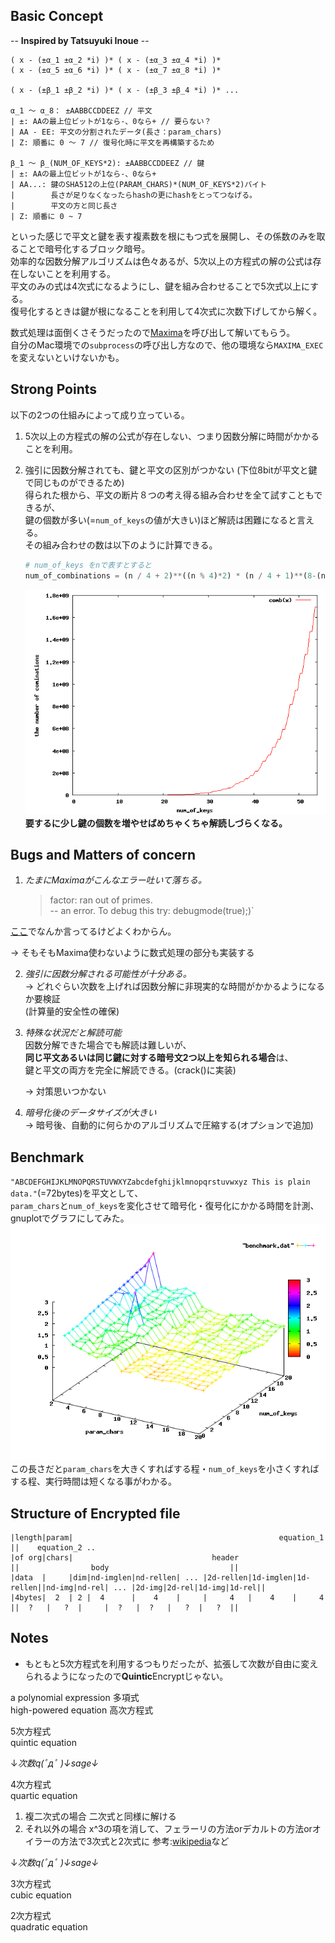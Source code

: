 ## Basic Concept
-- __Inspired by Tatsuyuki Inoue__ --

    ( x - (±α_1 ±α_2 *i) )* ( x - (±α_3 ±α_4 *i) )*
    ( x - (±α_5 ±α_6 *i) )* ( x - (±α_7 ±α_8 *i) )*
	
	( x - (±β_1 ±β_2 *i) )* ( x - (±β_3 ±β_4 *i) )* ...

    α_1 〜 α_8： ±AABBCCDDEEZ // 平文
    | ±: AAの最上位ビットが1なら-、0なら+ // 要らない？
    | AA - EE: 平文の分割されたデータ(長さ：param_chars)
    | Z: 順番に 0 〜 7 // 復号化時に平文を再構築するため
		
    β_1 〜 β_(NUM_OF_KEYS*2): ±AABBCCDDEEZ // 鍵
    | ±: AAの最上位ビットが1なら-、0なら+
    | AA...: 鍵のSHA512の上位(PARAM_CHARS)*(NUM_OF_KEYS*2)バイト  
    |        長さが足りなくなったらhashの更にhashをとってつなげる。
	|		 平文の方と同じ長さ
    | Z: 順番に 0 ~ 7
	
といった感じで平文と鍵を表す複素数を根にもつ式を展開し、その係数のみを取ることで暗号化するブロック暗号。  
効率的な因数分解アルゴリズムは色々あるが、5次以上の方程式の解の公式は存在しないことを利用する。  
平文のみの式は4次式になるようにし、鍵を組み合わせることで5次式以上にする。  
復号化するときは鍵が根になることを利用して4次式に次数下げしてから解く。  

数式処理は面倒くさそうだったので[Maxima](http://maxima.sourceforge.net/)を呼び出して解いてもらう。  
自分のMac環境での`subprocess`の呼び出し方なので、他の環境なら`MAXIMA_EXEC`を変えないといけないかも。  

## Strong Points
以下の2つの仕組みによって成り立っている。  
1. 5次以上の方程式の解の公式が存在しない、つまり因数分解に時間がかかることを利用。  

2. 強引に因数分解されても、鍵と平文の区別がつかない (下位8bitが平文と鍵で同じものができるため)  
   得られた根から、平文の断片８つの考え得る組み合わせを全て試すこともできるが、  
   鍵の個数が多い(=`num_of_keys`の値が大きい)ほど解読は困難になると言える。  
   その組み合わせの数は以下のように計算できる。  
   
   ```python
   # num_of_keys をnで表すとすると
   num_of_combinations = (n / 4 + 2)**((n % 4)*2) * (n / 4 + 1)**(8-(n % 4)*2)
   ```  
   
   ![組み合わせの数](https://github.com/pheehs/QuinticEncrypt/raw/master/growing_comb.png "組み合わせの数")  
   **要するに少し鍵の個数を増やせばめちゃくちゃ解読しづらくなる。**

## Bugs and Matters of concern
1. _たまにMaximaがこんなエラー吐いて落ちる。_  

    >factor: ran out of primes.  
    >-- an error. To debug this try: debugmode(true);)`

  [ここ](http://comments.gmane.org/gmane.comp.mathematics.maxima.general/23175)でなんか言ってるけどよくわからん。  
  
  -> そもそもMaxima使わないように数式処理の部分も実装する

2. _強引に因数分解される可能性が十分ある。_  
   -> どれぐらい次数を上げれば因数分解に非現実的な時間がかかるようになるか要検証  
      (計算量的安全性の確保)
  
3. _特殊な状況だと解読可能_  
   因数分解できた場合でも解読は難しいが、  
   **同じ平文あるいは同じ鍵に対する暗号文2つ以上を知られる場合**は、  
   鍵と平文の両方を完全に解読できる。(crack()に実装)  
   
   -> 対策思いつかない
   
4. _暗号化後のデータサイズが大きい_  
   -> 暗号後、自動的に何らかのアルゴリズムで圧縮する(オプションで追加)

## Benchmark
`"ABCDEFGHIJKLMNOPQRSTUVWXYZabcdefghijklmnopqrstuvwxyz This is plain data."`(=72bytes)を平文として、  
`param_chars`と`num_of_keys`を変化させて暗号化・復号化にかかる時間を計測、gnuplotでグラフにしてみた。  
![ベンチマーク結果](https://github.com/pheehs/QuinticEncrypt/raw/master/benchmark_plot.png "ベンチマーク結果")  
この長さだと`param_chars`を大きくすればする程・`num_of_keys`を小さくすればする程、実行時間は短くなる事がわかる。

## Structure of Encrypted file

    |length|param|                                              equation_1                                                    ||    equation_2 ..
    |of org|chars|                               header                      ||                body                           ||
    |data  |     |dim|nd-imglen|nd-rellen| ... |2d-rellen|1d-imglen|1d-rellen||nd-img|nd-rel| ... |2d-img|2d-rel|1d-img|1d-rel||
    |4bytes|  2  | 2 |  4      |    4    |     |     4   |    4    |     4   ||  ?   |   ?  |     |  ?   |  ?   |   ?  |   ?  ||

## Notes
* もともと5次方程式を利用するつもりだったが、拡張して次数が自由に変えられるようになったので**Quintic**Encryptじゃない。

a polynomial expression 多項式  
high-powered equation 高次方程式  

5次方程式  
quintic equation  

↓_次数q(ﾟдﾟ )↓sage↓_

4次方程式  
quartic equation  

1. 複二次式の場合
  二次式と同様に解ける
2. それ以外の場合
  x^3の項を消して、フェラーリの方法orデカルトの方法orオイラーの方法で3次式と2次式に
  参考:[wikipedia](http://ja.wikipedia.org/wiki/4%E6%AC%A1%E6%96%B9%E7%A8%8B%E5%BC%8F)など

↓_次数q(ﾟдﾟ )↓sage↓_

3次方程式  
cubic equation  

2次方程式  
quadratic equation  
